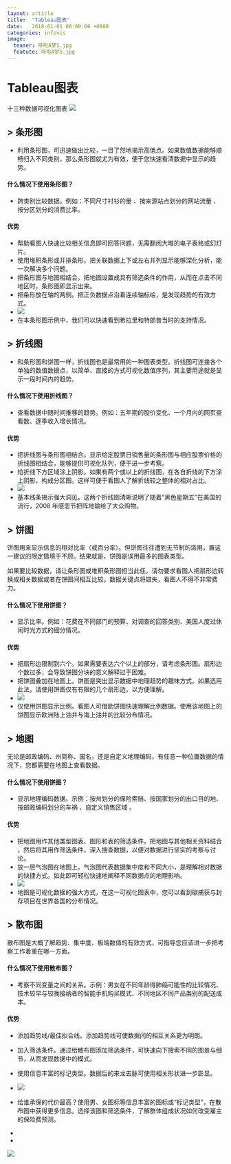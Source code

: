 ```yaml
---
layout: article
title:  "Tableau图表"
date:   2018-01-01 00:00:00 +0800
categories: infovis
image: 
  teaser: 哆啦A梦5.jpg
  featute: 哆啦A梦5.jpg
---
```





# Tableau图表
  十三种数据可视化图表
<img src="https://maytowo.github.io/images/T1.png">
  
## > 条形图
 + 利用条形图，可迅速做出比较，一目了然地揭示高低点。如果数值数据能够顺畅归入不同类别，那么条形图就尤为有效，便于您快速看清数据中显示的趋势。
#### 什么情况下使用条形图？
 + 跨类别比较数据。例如：不同尺寸衬衫的量 、按来源站点划分的网站流量 、按分区划分的消费比率。
#### 优势
+ 帮助看图人快速比较相关信息即可回答问题，无需翻阅大堆的电子表格或幻灯片。
+ 使用堆积条形或并排条形。把关联数据上下或左右并列显示能够深化分析，能一次解决多个问题。
+ 把条形图与地图相结合。把地图设置成具有筛选条件的作用，从而在点击不同地区时，条形图即显示出来。
+ 把条形放在轴的两侧。把正负数据点沿着连续轴标绘，是发现趋势的有效方式。
+ <img src="https://maytowo.github.io/images/T2.png">
+ 在本条形图示例中，我们可以快速看到希拉里和特朗普当时的支持情况。

## > 折线图
+ 和条形图和饼图一样，折线图也是最常用的一种图表类型。折线图可连接各个单独的数值数据点，以简单、直接的方式可视化数值序列，其主要用途就是显示一段时间内的趋势。

#### 什么情况下使用折线图？
+ 查看数据中随时间推移的趋势。例如：五年期的股价变化、一个月内的网页查看数、逐季收入增长情况。
#### 优势
+ 把折线图与条形图相结合。显示给定股票日销售量的条形图与相应股票价格的折线图相结合，能够提供可视化队列，便于进一步考察。
+ 给折线下方区域涂上阴影。如果有两个或以上的折线图，在各自折线的下方涂上阴影，构成分区图。这样可便于看图人了解折线较之整体的相对占比。
+ <img src="https://maytowo.github.io/images/折线图.jpg">
+ 基本线条揭示强大洞见。这两个折线图清晰说明了随着“黑色星期五”在美国的流行，2008 年感恩节把阵地输给了大众购物。

## > 饼图
饼图用来显示信息的相对比率（或百分率）。但饼图往往遭到无节制的滥用，置这一建议的限定情境于不顾。结果就是，饼图是误用最多的图表类型。

如果要比较数据，请让条形图或堆积条形图担当此任。请勿要求看图人把扇形边转换成相关数据或者在饼图间相互比较。数据关键点将错失，看图人不得不非常费力。


#### 什么情况下使用饼图？
+ 显示比率。例如：花费在不同部门的预算、对调查的回答类别、美国人度过休闲时光方式的细分情况。

#### 优势
+ 把扇形边限制到六个。如果需要表达六个以上的部分，请考虑条形图。扇形边个数过多，会导致饼图分块的意义解释过于困难。
+ 把饼图叠加在地图上。饼图是突出显示数据中地理趋势的趣味方式。如果选用此法，请使用饼图仅有有限的几个扇形边，以方便理解。
+ <img src="https://maytowo.github.io/images/饼图.jpg">
+ 仅使用饼图显示比例。看图人可借助饼图快速理解比例数据。使用该地图上的饼图显示欧洲陆上油井与海上油井的比较分布情况。


## > 地图
无论是邮政编码、州简称、国名，还是自定义地理编码，有任意一种位置数据的情况下，您都需要在地图上查看数据。

#### 什么情况下使用饼图？
+ 显示地理编码数据。示例：按州划分的保险索赔、按国家划分的出口目的地、按邮政编码划分的车祸 、自定义销售区域 。

#### 优势
+ 把地图用作其他类型图表、图形和表的筛选条件。把地图与其他相关资料结合 ，然后将其用作筛选条件，深入搜查数据，以便对数据进行坚实的考察与讨论。
+ 放一层气泡图在地图上。气泡图代表数据集中度和不同大小，是理解相对数据的快捷方式。如此即可轻松快速地阐释不同数据点的地理影响。
+ <img src="https://maytowo.github.io/images/地图.jpg">
+ 地图是可视化数据的强大方式，在这一可视化图表中，您可以看到碳捕获与封存项目在世界各国的分布情况。
 

## > 散布图
散布图是大概了解趋势、集中度、极端数值的有效方式，可指导您应该进一步把考察工作着重在哪一方面。

#### 什么情况下使用散布图？
+ 考察不同变量之间的关系。示例：男女在不同年龄得肺癌可能性的比较情况、技术较早与较晚接纳者的智能手机购买模式、不同地区不同产品类别的配送成本。

#### 优势
+ 添加趋势线/最佳拟合线。添加趋势线可使数据间的相互关系更为明朗。
+ 加入筛选条件。通过给散布图添加筛选条件，可快速向下搜索不同的图景与细节，从而发现数据中的模式。
+ 使用信息丰富的标记类型。数据后的来龙去脉可使用相关形状进一步彰显。
+  <img src="https://maytowo.github.io/images/散布图.jpg">
+  给谁承保的代价最高？使用男、女图标等信息丰富的图标或“标记类型”，在散布图中获得更多信息。选择该图和筛选条件，了解群体组成状况如何改变雇主的保险费预测。 







 + 
 + 
 <img src="https://maytowo.github.io/images/33.gif">